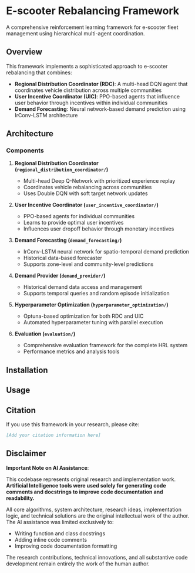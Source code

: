 # E-scooter Rebalancing Framework

A comprehensive reinforcement learning framework for e-scooter fleet management using hierarchical multi-agent coordination.

## Overview

This framework implements a sophisticated approach to e-scooter rebalancing that combines:

- **Regional Distribution Coordinator (RDC)**: A multi-head DQN agent that coordinates vehicle distribution across multiple communities
- **User Incentive Coordinator (UIC)**: PPO-based agents that influence user behavior through incentives within individual communities
- **Demand Forecasting**: Neural network-based demand prediction using IrConv-LSTM architecture

## Architecture

### Components

1. **Regional Distribution Coordinator (`regional_distribution_coordinator/`)**
   - Multi-head Deep Q-Network with prioritized experience replay
   - Coordinates vehicle rebalancing across communities
   - Uses Double DQN with soft target network updates

2. **User Incentive Coordinator (`user_incentive_coordinator/`)**
   - PPO-based agents for individual communities
   - Learns to provide optimal user incentives
   - Influences user dropoff behavior through monetary incentives

3. **Demand Forecasting (`demand_forecasting/`)**
   - IrConv-LSTM neural network for spatio-temporal demand prediction
   - Historical data-based forecaster
   - Supports zone-level and community-level predictions

4. **Demand Provider (`demand_provider/`)**
   - Historical demand data access and management
   - Supports temporal queries and random episode initialization

5. **Hyperparameter Optimization (`hyperparameter_optimization/`)**
   - Optuna-based optimization for both RDC and UIC
   - Automated hyperparameter tuning with parallel execution

6. **Evaluation (`evaluation/`)**
   - Comprehensive evaluation framework for the complete HRL system
   - Performance metrics and analysis tools

## Installation


## Usage


## Citation

If you use this framework in your research, please cite:

```bibtex
[Add your citation information here]
```

## Disclaimer

**Important Note on AI Assistance**: 

This codebase represents original research and implementation work. **Artificial Intelligence tools were used solely for generating code comments and docstrings to improve code documentation and readability.** 

All core algorithms, system architecture, research ideas, implementation logic, and technical solutions are the original intellectual work of the author. The AI assistance was limited exclusively to:

- Writing function and class docstrings
- Adding inline code comments
- Improving code documentation formatting

The research contributions, technical innovations, and all substantive code development remain entirely the work of the human author.
